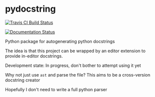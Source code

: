 # pydocstring

[![Travis CI Build Status](https://travis-ci.org/robodair/pydocstring.svg?branch=master)](https://travis-ci.org/robodair/pydocstring)

[![Documentation Status](https://readthedocs.org/projects/pydocstring/badge/?version=latest)](https://pydocstring.readthedocs.io/en/latest/?badge=latest)

Python package for autogenerating python docstrings

The idea is that this project can be wrapped by an editor extension to provide in-editor docstrings.

Development state: In progress, don't bother to attempt using it yet

Why not just use `ast` and parse the file? This aims to be a cross-version docstring creator

Hopefully I don't need to write a full python parser
